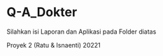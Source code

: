 # Q-A_Dokter
Silahkan isi Laporan dan Aplikasi pada Folder diatas


Proyek 2 (Ratu &amp; Isnaenti) 20221
